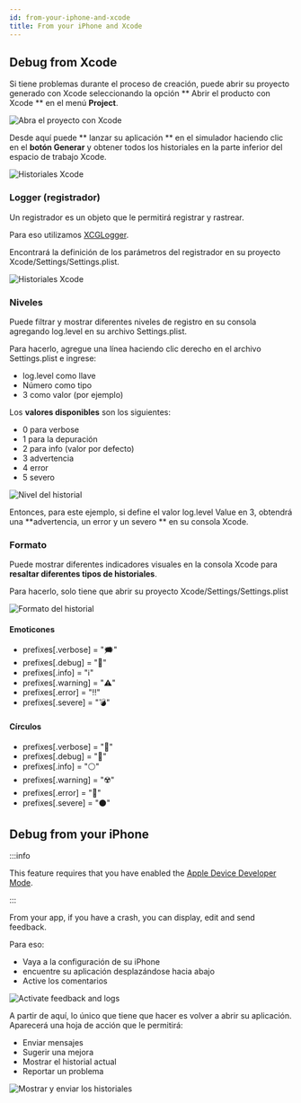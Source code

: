 ```yaml
---
id: from-your-iphone-and-xcode
title: From your iPhone and Xcode
---
```


## Debug from Xcode
Si tiene problemas durante el proceso de creación, puede abrir su proyecto generado con Xcode seleccionando la opción ** Abrir el producto con Xcode ** en el menú **Project**.

![Abra el proyecto con Xcode](img/open-project-Xcode.png)

Desde aquí puede ** lanzar su aplicación ** en el simulador haciendo clic en el **botón Generar** y obtener todos los historiales en la parte inferior del espacio de trabajo Xcode.

![Historiales Xcode](img/Xcode-logs.png)

### Logger (registrador)

Un registrador es un objeto que le permitirá registrar y rastrear.

Para eso utilizamos [XCGLogger](https://github.com/DaveWoodCom/XCGLogger).

Encontrará la definición de los parámetros del registrador en su proyecto Xcode/Settings/Settings.plist.

![Historiales Xcode](img/settings-plist-xcode.png)


### Niveles

Puede filtrar y mostrar diferentes niveles de registro en su consola agregando log.level en su archivo Settings.plist.

Para hacerlo, agregue una línea haciendo clic derecho en el archivo Settings.plist e ingrese:
* log.level como llave
* Número como tipo
* 3 como valor (por ejemplo)

Los **valores disponibles** son los siguientes:

* 0 para verbose
* 1 para la depuración
* 2 para info (valor por defecto)
* 3 advertencia
* 4 error
* 5 severo

![Nivel del historial](img/log-level.png)

Entonces, para este ejemplo, si define el valor log.level Value en 3, obtendrá una **advertencia, un error y un severo ** en su consola Xcode.

### Formato

Puede mostrar diferentes indicadores visuales en la consola Xcode para **resaltar diferentes tipos de historiales**.

Para hacerlo, solo tiene que abrir su proyecto Xcode/Settings/Settings.plist

![Formato del historial](img/log-format.png)

#### Emoticones

 * prefixes[.verbose] = "🗯"
 * prefixes[.debug] = "🔹"
 * prefixes[.info] = "ℹ️"
 * prefixes[.warning] = "⚠️"
 * prefixes[.error] = "‼️"
 * prefixes[.severe] = "💣"

#### Círculos

* prefixes[.verbose] = "🔘"
* prefixes[.debug] = "🔵"
* prefixes[.info] = "⚪"
* prefixes[.warning] = "☢️"
* prefixes[.error] = "🔴"
* prefixes[.severe] = "⚫"


## Debug from your iPhone

:::info

This feature requires that you have enabled the [Apple Device Developer Mode](../getting-started/requirements.md#apple-device-developer-mode).

:::

From your app, if you have a crash, you can display, edit and send feedback.

Para eso:
* Vaya a la configuración de su iPhone
* encuentre su aplicación desplazándose hacia abajo
* Active los comentarios

![Activate feedback and logs](img/activate-feedback-logs.png)

A partir de aquí, lo único que tiene que hacer es volver a abrir su aplicación. Aparecerá una hoja de acción que le permitirá:
* Enviar mensajes
* Sugerir una mejora
* Mostrar el historial actual
* Reportar un problema

![Mostrar y enviar los historiales](img/display-send-logs.png)
